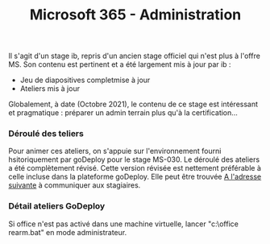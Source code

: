 ﻿---
title: Microsoft 365 - Administration
goDeploy: true
o365: true
---
<div id="conseils">
  Il s'agit d'un stage ib, repris d'un ancien stage officiel qui n'est plus à l'offre MS.
  Son contenu est pertinent et a été largement mis à jour par ib :
  <ul><li>Jeu de diapositives completmise à jour</li>
    <li>Ateliers mis à jour</li></ul>
  Globalement, à date (Octobre 2021), le contenu de ce stage est intéressant et pragmatique : préparer un admin terrain plus qu'à la certification...
  <h3>Déroulé des teliers</h3>
  Pour animer ces ateliers, on s'appuie sur l'environnement fourni hsitoriquement par goDeploy pour le stage MS-030.
  Le déroulé des ateliers a été complètement révisé. Cette version révisée est nettement préférable à celle incluse dans la plateforme goDeploy.
  Elle peut être trouvée <a href="https://github.com/renaudwangler/ib/tree/master/labs/msms030" target="_blank">A l'adresse suivante</a> à communiquer aux stagiaires.
  <h3>Détail ateliers GoDeploy</h3>
  Si office n'est pas activé dans une machine virtuelle, lancer "c:\office rearm.bat" en mode administrateur.
</div>
